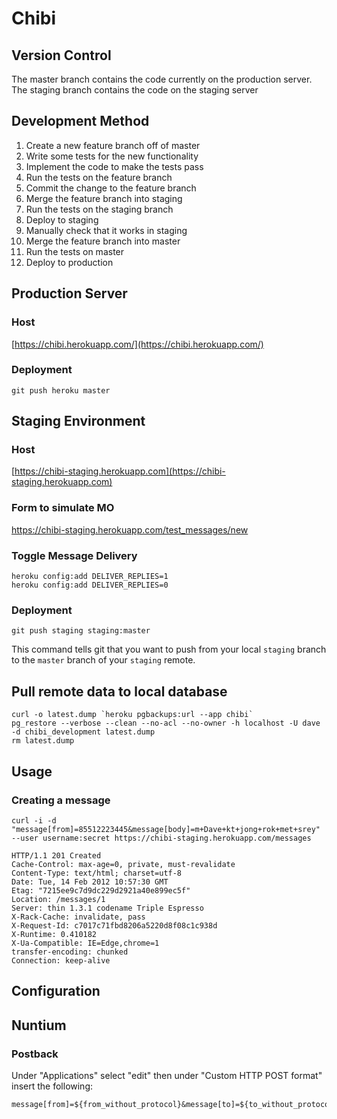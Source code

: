 # Chibi

## Version Control

The master branch contains the code currently on the production server.
The staging branch contains the code on the staging server

## Development Method

1. Create a new feature branch off of master
2. Write some tests for the new functionality
3. Implement the code to make the tests pass
4. Run the tests on the feature branch
5. Commit the change to the feature branch
6. Merge the feature branch into staging
7. Run the tests on the staging branch
8. Deploy to staging
9. Manually check that it works in staging
10. Merge the feature branch into master
11. Run the tests on master
12. Deploy to production

## Production Server

### Host

[https://chibi.herokuapp.com/](https://chibi.herokuapp.com/)

### Deployment

    git push heroku master

## Staging Environment

### Host

[https://chibi-staging.herokuapp.com](https://chibi-staging.herokuapp.com)

### Form to simulate MO

https://chibi-staging.herokuapp.com/test_messages/new

### Toggle Message Delivery

    heroku config:add DELIVER_REPLIES=1
    heroku config:add DELIVER_REPLIES=0

### Deployment

    git push staging staging:master

This command tells git that you want to push from your local `staging` branch to the `master` branch of your `staging` remote.

## Pull remote data to local database

    curl -o latest.dump `heroku pgbackups:url --app chibi`
    pg_restore --verbose --clean --no-acl --no-owner -h localhost -U dave -d chibi_development latest.dump
    rm latest.dump

## Usage

### Creating a message

    curl -i -d "message[from]=85512223445&message[body]=m+Dave+kt+jong+rok+met+srey" --user username:secret https://chibi-staging.herokuapp.com/messages

    HTTP/1.1 201 Created
    Cache-Control: max-age=0, private, must-revalidate
    Content-Type: text/html; charset=utf-8
    Date: Tue, 14 Feb 2012 10:57:30 GMT
    Etag: "7215ee9c7d9dc229d2921a40e899ec5f"
    Location: /messages/1
    Server: thin 1.3.1 codename Triple Espresso
    X-Rack-Cache: invalidate, pass
    X-Request-Id: c7017c71fbd8206a5220d8f08c1c938d
    X-Runtime: 0.410182
    X-Ua-Compatible: IE=Edge,chrome=1
    transfer-encoding: chunked
    Connection: keep-alive

## Configuration

## Nuntium

### Postback

Under "Applications" select "edit" then under "Custom HTTP POST format" insert the following:

    message[from]=${from_without_protocol}&message[to]=${to_without_protocol}&message[subject]=${subject}&message[guid]=${guid}&message[application]=${application}&message[channel]=${channel}&message[body]=${body}
